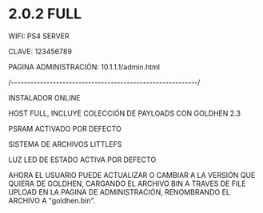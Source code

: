 # 2.0.2 FULL

WIFI: PS4 SERVER

CLAVE: 123456789

PAGINA ADMINISTRACIÓN: 10.1.1.1/admin.html

/----------------------------------------------------------/

INSTALADOR ONLINE

HOST FULL, INCLUYE COLECCIÓN DE PAYLOADS CON GOLDHEN 2.3

PSRAM ACTIVADO POR DEFECTO

SISTEMA DE ARCHIVOS LITTLEFS

LUZ LED DE ESTADO ACTIVA POR DEFECTO

AHORA EL USUARIO PUEDE ACTUALIZAR O CAMBIAR A LA VERSIÓN QUE QUIERA DE GOLDHEN, CARGANDO EL ARCHIVO BIN A TRAVES DE FILE UPLOAD EN LA PAGINA DE ADMINISTRACIÓN, RENOMBRANDO EL ARCHIVO A "goldhen.bin".

